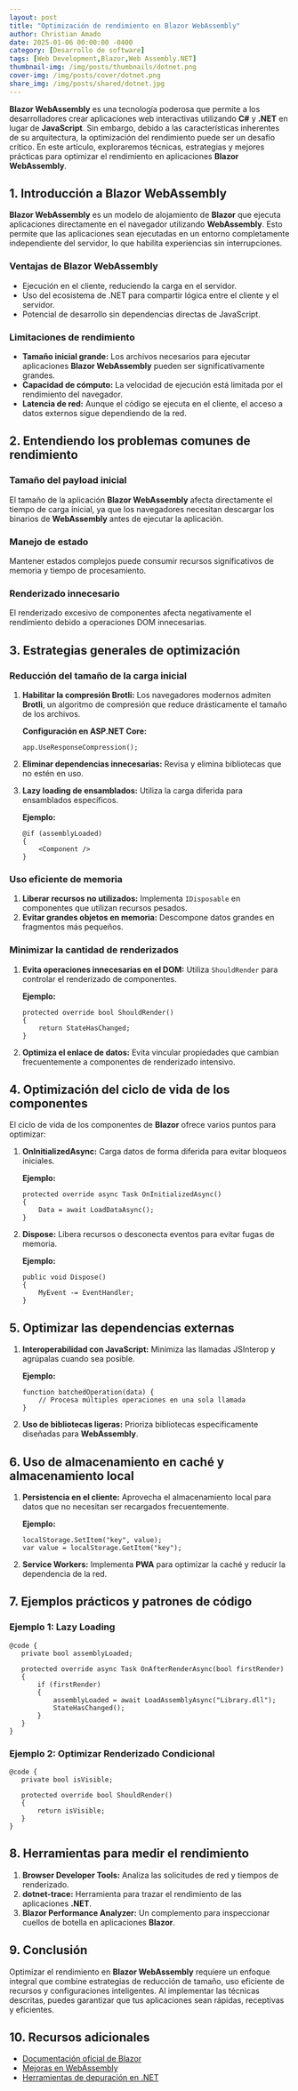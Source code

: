```yaml
---
layout: post
title: "Optimización de rendimiento en Blazor WebAssembly"
author: Christian Amado
date: 2025-01-06 00:00:00 -0400
category: [Desarrollo de software]
tags: [Web Development,Blazor,Web Assembly.NET]
thumbnail-img: /img/posts/thumbnails/dotnet.png
cover-img: /img/posts/cover/dotnet.png
share_img: /img/posts/shared/dotnet.jpg
---
```


**Blazor WebAssembly** es una tecnología poderosa que permite a los desarrolladores crear aplicaciones web interactivas utilizando **C#** y **.NET** en lugar de **JavaScript**. Sin embargo, debido a las características inherentes de su arquitectura, la optimización del rendimiento puede ser un desafío crítico. En este artículo, exploraremos técnicas, estrategias y mejores prácticas para optimizar el rendimiento en aplicaciones **Blazor WebAssembly**.

<!--more-->

## 1. Introducción a Blazor WebAssembly

**Blazor WebAssembly** es un modelo de alojamiento de **Blazor** que ejecuta aplicaciones directamente en el navegador utilizando **WebAssembly**. Esto permite que las aplicaciones sean ejecutadas en un entorno completamente independiente del servidor, lo que habilita experiencias sin interrupciones.

### Ventajas de Blazor WebAssembly

- Ejecución en el cliente, reduciendo la carga en el servidor.
- Uso del ecosistema de .NET para compartir lógica entre el cliente y el servidor.
- Potencial de desarrollo sin dependencias directas de JavaScript.

### Limitaciones de rendimiento

- **Tamaño inicial grande:** Los archivos necesarios para ejecutar aplicaciones **Blazor WebAssembly** pueden ser significativamente grandes.
- **Capacidad de cómputo:** La velocidad de ejecución está limitada por el rendimiento del navegador.
- **Latencia de red:** Aunque el código se ejecuta en el cliente, el acceso a datos externos sigue dependiendo de la red.

## 2. Entendiendo los problemas comunes de rendimiento

### Tamaño del payload inicial

El tamaño de la aplicación **Blazor WebAssembly** afecta directamente el tiempo de carga inicial, ya que los navegadores necesitan descargar los binarios de **WebAssembly** antes de ejecutar la aplicación.

### Manejo de estado

Mantener estados complejos puede consumir recursos significativos de memoria y tiempo de procesamiento.

### Renderizado innecesario

El renderizado excesivo de componentes afecta negativamente el rendimiento debido a operaciones DOM innecesarias.

## 3. Estrategias generales de optimización

### Reducción del tamaño de la carga inicial

1. **Habilitar la compresión Brotli:** Los navegadores modernos admiten **Brotli**, un algoritmo de compresión que reduce drásticamente el tamaño de los archivos.

   **Configuración en ASP.NET Core:**

   ```
   app.UseResponseCompression();
   ```

2. **Eliminar dependencias innecesarias:** Revisa y elimina bibliotecas que no estén en uso.

3. **Lazy loading de ensamblados:** Utiliza la carga diferida para ensamblados específicos.

   **Ejemplo:**

   ```
   @if (assemblyLoaded)
   {
       <Component />
   }
   ```

### Uso eficiente de memoria

1. **Liberar recursos no utilizados:** Implementa `IDisposable` en componentes que utilizan recursos pesados.
2. **Evitar grandes objetos en memoria:** Descompone datos grandes en fragmentos más pequeños.

### Minimizar la cantidad de renderizados

1. **Evita operaciones innecesarias en el DOM:** Utiliza `ShouldRender` para controlar el renderizado de componentes.

   **Ejemplo:**

   ```
   protected override bool ShouldRender()
   {
       return StateHasChanged;
   }
   ```

2. **Optimiza el enlace de datos:** Evita vincular propiedades que cambian frecuentemente a componentes de renderizado intensivo.

## 4. Optimización del ciclo de vida de los componentes

El ciclo de vida de los componentes de **Blazor** ofrece varios puntos para optimizar:

1. **OnInitializedAsync:** Carga datos de forma diferida para evitar bloqueos iniciales.

   **Ejemplo:**

   ```
   protected override async Task OnInitializedAsync()
   {
       Data = await LoadDataAsync();
   }
   ```

2. **Dispose:** Libera recursos o desconecta eventos para evitar fugas de memoria.

   **Ejemplo:**

   ```
   public void Dispose()
   {
       MyEvent -= EventHandler;
   }
   ```

## 5. Optimizar las dependencias externas

1. **Interoperabilidad con JavaScript:** Minimiza las llamadas JSInterop y agrúpalas cuando sea posible.

   **Ejemplo:**

   ```
   function batchedOperation(data) {
       // Procesa múltiples operaciones en una sola llamada
   }
   ```

2. **Uso de bibliotecas ligeras:** Prioriza bibliotecas específicamente diseñadas para **WebAssembly**.

## 6. Uso de almacenamiento en caché y almacenamiento local

1. **Persistencia en el cliente:** Aprovecha el almacenamiento local para datos que no necesitan ser recargados frecuentemente.

   **Ejemplo:**

   ```
   localStorage.SetItem("key", value);
   var value = localStorage.GetItem("key");
   ```

2. **Service Workers:** Implementa **PWA** para optimizar la caché y reducir la dependencia de la red.

## 7. Ejemplos prácticos y patrones de código

### Ejemplo 1: Lazy Loading

```
@code {
   private bool assemblyLoaded;

   protected override async Task OnAfterRenderAsync(bool firstRender)
   {
       if (firstRender)
       {
           assemblyLoaded = await LoadAssemblyAsync("Library.dll");
           StateHasChanged();
       }
   }
}
```

### Ejemplo 2: Optimizar Renderizado Condicional

```
@code {
   private bool isVisible;

   protected override bool ShouldRender()
   {
       return isVisible;
   }
}
```

## 8. Herramientas para medir el rendimiento

1. **Browser Developer Tools:** Analiza las solicitudes de red y tiempos de renderizado.
2. **dotnet-trace:** Herramienta para trazar el rendimiento de las aplicaciones **.NET**.
3. **Blazor Performance Analyzer:** Un complemento para inspeccionar cuellos de botella en aplicaciones **Blazor**.

## 9. Conclusión

Optimizar el rendimiento en **Blazor WebAssembly** requiere un enfoque integral que combine estrategias de reducción de tamaño, uso eficiente de recursos y configuraciones inteligentes. Al implementar las técnicas descritas, puedes garantizar que tus aplicaciones sean rápidas, receptivas y eficientes.

## 10. Recursos adicionales
- [Documentación oficial de Blazor](https://learn.microsoft.com/en-us/aspnet/core/blazor/)
- [Mejoras en WebAssembly](https://webassembly.org/)
- [Herramientas de depuración en .NET](https://github.com/dotnet/diagnostics)
